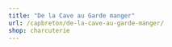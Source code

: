 ```yaml
---
title: "De la Cave au Garde manger"
url: /capbreton/de-la-cave-au-garde-manger/
shop: charcuterie
---
```

